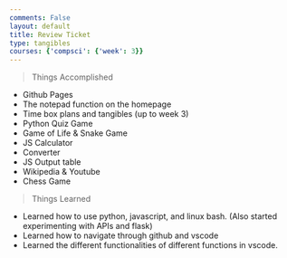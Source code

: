 ```yaml
---
comments: False
layout: default
title: Review Ticket
type: tangibles
courses: {'compsci': {'week': 3}}
---
```


> Things Accomplished
- Github Pages
- The notepad function on the homepage
- Time box plans and tangibles (up to week 3)
- Python Quiz Game
- Game of Life & Snake Game
- JS Calculator
- Converter
- JS Output table
- Wikipedia & Youtube
- Chess Game

> Things Learned
- Learned how to use python, javascript, and linux bash. (Also started experimenting with APIs and flask)
- Learned how to navigate through github and vscode
- Learned the different functionalities of different functions in vscode. 